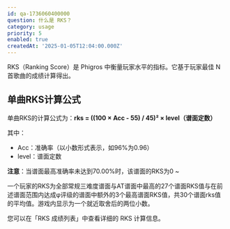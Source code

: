```yaml
---
id: qa-1736060400000
question: 什么是 RKS？
category: usage
priority: 5
enabled: true
createdAt: '2025-01-05T12:04:00.000Z'
---
```


RKS（Ranking Score）是 Phigros 中衡量玩家水平的指标。它基于玩家最佳 N 首歌曲的成绩计算得出。

## 单曲RKS计算公式

单曲RKS的计算公式为：**rks = ((100 × Acc - 55) / 45)² × level（谱面定数）**

其中：
- Acc：准确率（以小数形式表示，如96%为0.96）
- level：谱面定数

**注意**：当谱面最高准确率未达到70.00%时，该谱面的RKS为0 ~

一个玩家的RKS为全部常规三难度谱面与AT谱面中最高的27个谱面RKS值与在前述谱面范围内达成φ评级的谱面中额外的3个最高谱面RKS值，共30个谱面rks值的平均值。游戏内显示为一个就近取舍后的两位小数。

您可以在「RKS 成绩列表」中查看详细的 RKS 计算信息。
